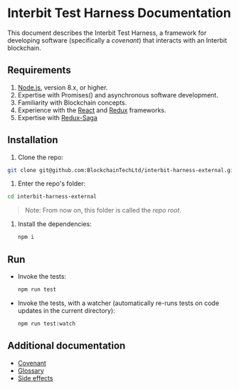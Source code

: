 # Interbit Test Harness Documentation

This document describes the Interbit Test Harness, a framework for
developing software (specifically a _covenant_) that interacts with
an Interbit blockchain.


## Requirements

1.  [Node.js](https://nodejs.org/), version 8.x, or higher.
1.  Expertise with Promises() and asynchronous software development.
1.  Familiarity with Blockchain concepts.
1.  Experience with the [React](https://reactjs.org/) and
    [Redux](https://redux.js.org/) frameworks.
1.  Expertise with [Redux-Saga](https://redux-saga.js.org/)


## Installation

1.  Clone the repo:

  ```bash
  git clone git@github.com:BlockchainTechLtd/interbit-harness-external.git
  ```

1.  Enter the repo's folder:

  ```bash
  cd interbit-harness-external
  ```

  > Note: From now on, this folder is called the _repo root_.

1.  Install the dependencies:

    ```bash
    npm i
    ```


## Run

*   Invoke the tests:

    ```bash
    npm run test
    ```

*   Invoke the tests, with a watcher (automatically re-runs tests on
    code updates in the current directory):

    ```bash
    npm run test:watch
    ```


## Additional documentation

* [Covenant](covenant.md)
* [Glossary](glossary.md)
* [Side effects](side_effects.md)
